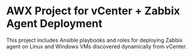 # AWX Project for vCenter + Zabbix Agent Deployment

This project includes Ansible playbooks and roles for deploying Zabbix agent on Linux and Windows VMs discovered dynamically from vCenter.